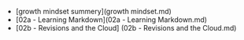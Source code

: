 * [growth mindset summery](growth mindset.md)
* [02a - Learning Markdown](02a - Learning Markdown.md)
* [02b - Revisions and the Cloud] (02b - Revisions and the Cloud.md)
